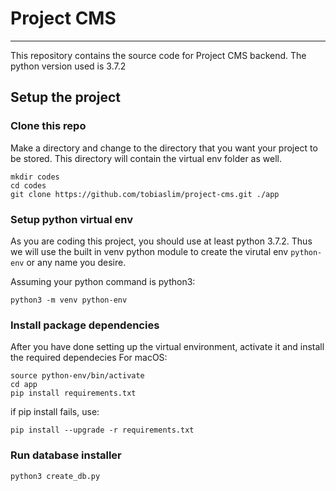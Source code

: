 # Project CMS
---
This repository contains the source code for Project CMS backend. The python version used is 3.7.2

## Setup the project 

### Clone this repo
Make a directory and change to the directory that you want your project to be stored. This directory will contain the virtual env folder as well.
```
mkdir codes
cd codes
git clone https://github.com/tobiaslim/project-cms.git ./app
```

### Setup python virtual env

As you are coding this project, you should use at least python 3.7.2. Thus we will use the built in venv python module to create the virutal env ```python-env``` or any name you desire.

Assuming your python command is python3:
```
python3 -m venv python-env
```


### Install package dependencies
After you have done setting up the virtual environment, activate it and install the required dependecies
For macOS:
```
source python-env/bin/activate
cd app
pip install requirements.txt
```
if pip install fails, use:
```
pip install --upgrade -r requirements.txt
```

### Run database installer
```
python3 create_db.py
```

